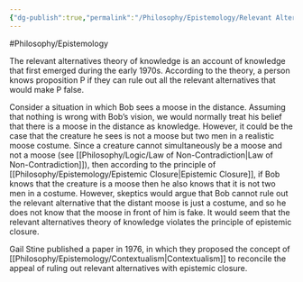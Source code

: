 ```yaml
---
{"dg-publish":true,"permalink":"/Philosophy/Epistemology/Relevant Alternatives Theory of Knowledge/","created":"2024-07-10T23:59:00.628-04:00","updated":"2024-11-11T00:44:52.242-05:00"}
---
```


#Philosophy/Epistemology 

 The relevant alternatives theory of knowledge is an account of knowledge that first emerged during the early 1970s. According to the theory, a person knows proposition P if they can rule out all the relevant alternatives that would make P false. 
 
 Consider a situation in which Bob sees a moose in the distance. Assuming that nothing is wrong with Bob’s vision, we would normally treat his belief that there is a moose in the distance as knowledge. However, it could be the case that the creature he sees is not a moose but two men in a realistic moose costume. Since a creature cannot simultaneously be a moose and not a moose (see [[Philosophy/Logic/Law of Non-Contradiction\|Law of Non-Contradiction]]), then according to the principle of [[Philosophy/Epistemology/Epistemic Closure\|Epistemic Closure]], if Bob knows that the creature is a moose then he also knows that it is not two men in a costume. However, skeptics would argue that Bob cannot rule out the relevant alternative that the distant moose is just a costume, and so he does not know that the moose in front of him is fake. It would seem that the relevant alternatives theory of knowledge violates the principle of epistemic closure.

Gail Stine published a paper in 1976, in which they proposed the concept of [[Philosophy/Epistemology/Contextualism\|Contextualism]] to reconcile the appeal of ruling out relevant alternatives with epistemic closure.
